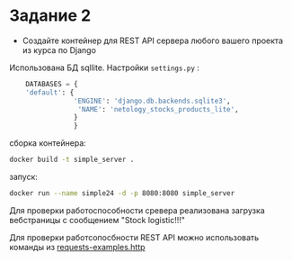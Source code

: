 # Задание 2

* Создайте контейнер для REST API сервера любого вашего проекта из курса по Django

Использована БД sqllite. Настройки `settings.py` :

```python
    DATABASES = {
    'default': {
                'ENGINE': 'django.db.backends.sqlite3',
                 'NAME': 'netology_stocks_products_lite',
                }
                }
```

сборка контейнера:

``` bash
docker build -t simple_server .
```

запуск:

``` bash
docker run --name simple24 -d -p 8080:8080 simple_server
```

Для проверки работоспособности сревера реализована загрузка вебстраницы с сообщением "Stock logistic!!!"

Для проверки работсопосбности REST API можно использовать команды из [requests-examples.http](stocks_products_server/requests-examples.http)